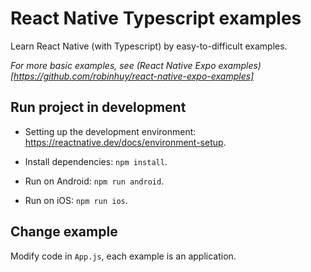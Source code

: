 # React Native Typescript examples

Learn React Native (with Typescript) by easy-to-difficult examples.

*For more basic examples, see (React Native Expo examples)[https://github.com/robinhuy/react-native-expo-examples]*

## Run project in development

- Setting up the development environment: https://reactnative.dev/docs/environment-setup.

- Install dependencies: `npm install`.

- Run on Android: `npm run android`.

- Run on iOS: `npm run ios`.

## Change example

Modify code in `App.js`, each example is an application.

